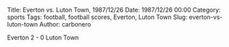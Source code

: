 Title: Everton vs. Luton Town, 1987/12/26
Date: 1987/12/26 00:00
Category: sports
Tags: football, football scores, Everton, Luton Town
Slug: everton-vs-luton-town
Author: carbonero


Everton 2 - 0 Luton Town
